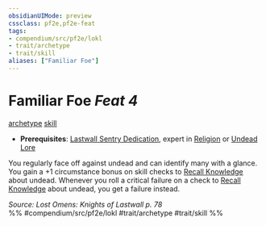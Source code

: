 ```yaml
---
obsidianUIMode: preview
cssclass: pf2e,pf2e-feat
tags:
- compendium/src/pf2e/lokl
- trait/archetype
- trait/skill
aliases: ["Familiar Foe"]
---
```

# Familiar Foe  *Feat 4*  
[archetype](archetype.md "Archetype Feat Trait")  [skill](skill.md "Skill Feat Trait")  

- **Prerequisites**: [Lastwall Sentry Dedication](lastwall-sentry-dedication-lowg.md), expert in [Religion](skills.md#Religion) or [Undead Lore](skills.md#Lore)

You regularly face off against undead and can identify many with a glance. You gain a +1 circumstance bonus on skill checks to [Recall Knowledge](recall-knowledge.md) about undead. Whenever you roll a critical failure on a check to [Recall Knowledge](recall-knowledge.md) about undead, you get a failure instead.

*Source: Lost Omens: Knights of Lastwall p. 78*  
%% #compendium/src/pf2e/lokl #trait/archetype #trait/skill %%
